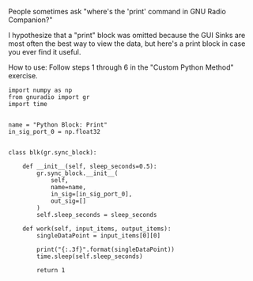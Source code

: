 People sometimes ask "where's the 'print' command in GNU Radio Companion?"

I hypothesize that a "print" block was omitted because the GUI Sinks are most often the best way to view the data, but here's a print block in case you ever find it useful.

How to use: Follow steps 1 through 6 in the "Custom Python Method" exercise.

```python3
import numpy as np
from gnuradio import gr
import time


name = "Python Block: Print"
in_sig_port_0 = np.float32


class blk(gr.sync_block):

    def __init__(self, sleep_seconds=0.5):
        gr.sync_block.__init__(
            self,
            name=name,
            in_sig=[in_sig_port_0],
            out_sig=[]
        )
        self.sleep_seconds = sleep_seconds
        
    def work(self, input_items, output_items):
        singleDataPoint = input_items[0][0]
        
        print("{:.3f}".format(singleDataPoint))
        time.sleep(self.sleep_seconds)

        return 1
```